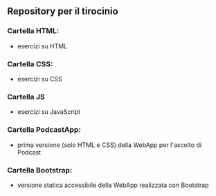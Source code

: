 ## Repository per il tirocinio 
   
### Cartella HTML:
- esercizi su HTML 

### Cartella CSS: 
- esercizi su CSS 

### Cartella JS
- esercizi su JavaScript

### Cartella PodcastApp:
- prima versione (solo HTML e CSS) della WebApp per l'ascolto di Podcast

### Cartella Bootstrap:
- versione statica accessibile della WebApp realizzata con Bootstrap 